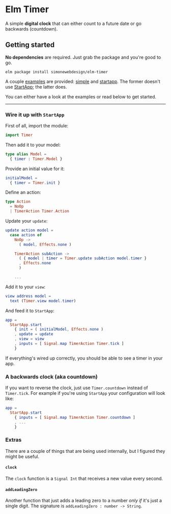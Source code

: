 # Elm Timer

A simple **digital clock** that can either count to a future date or go backwards (countdown).

## Getting started

**No dependencies** are required. Just grab the package and you're good to go.

    elm package install simonewebdesign/elm-timer

A couple [examples](https://github.com/simonewebdesign/elm-timer/tree/master/examples) are provided: [simple](https://github.com/simonewebdesign/elm-timer/tree/master/examples/simple) and [startapp](https://github.com/simonewebdesign/elm-timer/tree/master/examples/countdown). The former doesn't use [StartApp](https://github.com/evancz/start-app); the latter does.

You can either have a look at the examples or read below to get started.

---

### Wire it up with `StartApp`

First of all, import the module:

``` elm
import Timer
```

Then add it to your model:

``` elm
type alias Model =
  { timer : Timer.Model }
```

Provide an initial value for it:

``` elm
initialModel =
  { timer = Timer.init }
```

Define an action:

``` elm
type Action
  = NoOp
  | TimerAction Timer.Action
```

Update your `update`:

``` elm
update action model =
  case action of
    NoOp ->
      ( model, Effects.none )

    TimerAction subAction ->
      ( { model | timer = Timer.update subAction model.timer }
      , Effects.none
      )

    ...
```

Add it to your `view`:

``` elm
view address model =
  text (Timer.view model.timer)
```

And feed it to `StartApp`:

``` elm
app =
  StartApp.start
    { init = ( initialModel, Effects.none )
    , update = update
    , view = view
    , inputs = [ Signal.map TimerAction Timer.tick ]
    }
```

If everything's wired up correctly, you should be able to see a timer in your app.


### A backwards clock (aka countdown)

If you want to reverse the clock, just use `Timer.countdown` instead of `Timer.tick`.
For example if you're using `StartApp` your configuration will look like:

``` elm
app =
  StartApp.start
    { inputs = [ Signal.map TimerAction Timer.countdown ]
    , ...
    }
```


### Extras

There are a couple of things that are being used internally, but I figured they might be useful.

#### `clock`

The `clock` function is a `Signal Int` that receives a new value every second.

#### `addLeadingZero`

Another function that just adds a leading zero to a number *only if* it's just a single digit.
The signature is `addLeadingZero : number -> String`.
